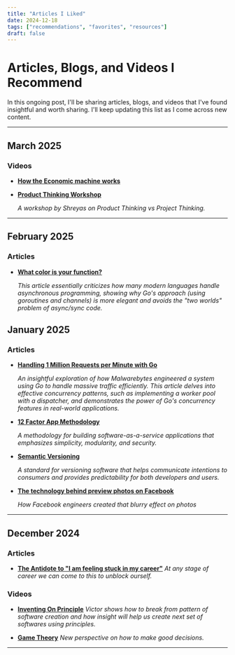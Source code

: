 ```yaml
---
title: "Articles I Liked"
date: 2024-12-18
tags: ["recommendations", "favorites", "resources"]
draft: false
---
```


# Articles, Blogs, and Videos I Recommend

In this ongoing post, I'll be sharing articles, blogs, and videos that I've found insightful and worth sharing. I'll keep updating this list as I come across new content.

---

## March 2025

### Videos

- **[How the Economic machine works](https://www.youtube.com/watch?v=PHe0bXAIuk0)**

- **[Product Thinking Workshop](https://www.youtube.com/watch?v=f6kdp27TYZs)**

  *A workshop by Shreyas on Product Thinking vs Project Thinking.*

---

## February 2025

### Articles

- **[What color is your function?](https://journal.stuffwithstuff.com/2015/02/01/what-color-is-your-function/)**

  *This article essentially criticizes how many modern languages handle asynchronous programming, showing why Go's approach (using goroutines and channels) is more elegant and avoids the "two worlds" problem of async/sync code.*


## January 2025

### Articles

- **[Handling 1 Million Requests per Minute with Go](http://marcio.io/2015/07/handling-1-million-requests-per-minute-with-golang/)**

  *An insightful exploration of how Malwarebytes engineered a system using Go to handle massive traffic efficiently. This article delves into effective concurrency patterns, such as implementing a worker pool with a dispatcher, and demonstrates the power of Go's concurrency features in real-world applications.*

- **[12 Factor App Methodology](https://12factor.net/)**

  *A methodology for building software-as-a-service applications that emphasizes simplicity, modularity, and security.*

- **[Semantic Versioning](https://semver.org/)**

  *A standard for versioning software that helps communicate intentions to consumers and provides predictability for both developers and users.*

- **[The technology behind preview photos on Facebook](https://engineering.fb.com/2015/08/06/android/the-technology-behind-preview-photos/)**

  *How Facebook engineers created that blurry effect on photos*

---

## December 2024

### Articles

- **[The Antidote to "I am feeling stuck in my career"](https://com.queries.fun/p/the-antidote-to-i-am-feeling-stuck)**
  *At any stage of career we can come to this to unblock ourself.*

### Videos

- **[Inventing On Principle](https://youtu.be/PUv66718DII?si=6E-A1fxU3iGfq2bq)**
  *Victor shows how to break from pattern of software creation and how insight will help us create next set of softwares using principles.*

- **[Game Theory](https://www.youtube.com/watch?v=M3oWYHYoBvk)**
  *New perspective on how to make good decisions.*

---
